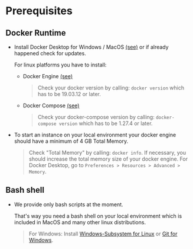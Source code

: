 # Prerequisites

## Docker Runtime

- Install Docker Desktop for Windows / MacOS [(see)](https://www.docker.com/get-started) 
  or if already happened check for updates.    

  For linux platforms you have to install:   

    * Docker Engine [(see)](https://docs.docker.com/engine/install)   

      >  Check your docker version by calling: `docker version` which has to be 19.03.12 or later.  

    * Docker Compose [(see)](https://docs.docker.com/compose/install)    
  
      >  Check your docker-compose version by calling: `docker-compose version` which has to be 1.27.4 or later.     

- To start an instance on your local environment
  your docker engine should have a minimum of 4 GB Total Memory.
    
    > Check "Total Memory" by calling: `docker info`. 
      If necessary, you should increase the total memory size of your docker engine. 
      For Docker Desktop, go to `Preferences > Resources > Advanced > Memory`.

## Bash shell

- We provide only bash scripts at the moment.  
  
  That's way you need a bash shell on your local environment 
  which is included in MacOS and many other linux distributions.

    > For Windows: Install [Windows-Subsystem for Linux](https://docs.microsoft.com/windows/wsl/)
      or [Git for Windows](https://git-scm.com/download/win).